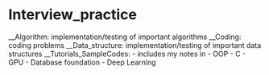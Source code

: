 # Interview_practice
__Algorithm: implementation/testing of important algorithms
__Coding: coding problems
__Data_structure: implementation/testing of important data structures
__Tutorials_SampleCodes:
    - includes my notes in 
      - OOP
      - C
      - GPU 
      - Database foundation
      - Deep Learning  